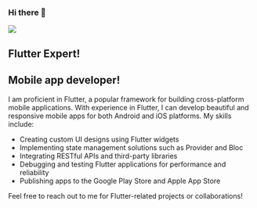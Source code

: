 ### Hi there 👋
![](https://komarev.com/ghpvc/?username=your-github-username)

## Flutter Expert!

## Mobile app developer!

I am proficient in Flutter, a popular framework for building cross-platform mobile applications. With experience in Flutter, I can develop beautiful and responsive mobile apps for both Android and iOS platforms. My skills include:

- Creating custom UI designs using Flutter widgets
- Implementing state management solutions such as Provider and Bloc
- Integrating RESTful APIs and third-party libraries
- Debugging and testing Flutter applications for performance and reliability
- Publishing apps to the Google Play Store and Apple App Store

Feel free to reach out to me for Flutter-related projects or collaborations!
<!--
**ranajits/ranajits** is a ✨ _special_ ✨ repository because its `README.md` (this file) appears on your GitHub profile.

Here are some ideas to get you started:

- 🔭 I’m currently working on ...
- 🌱 I’m currently learning ...
- 👯 I’m looking to collaborate on ...
- 🤔 I’m looking for help with ...
- 💬 Ask me about ...
- 📫 How to reach me: ...
- 😄 Pronouns: ...
- ⚡ Fun fact: ...
-->

